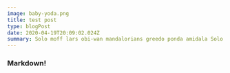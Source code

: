 ```yaml
---
image: baby-yoda.png
title: test post
type: blogPost
date: 2020-04-19T20:09:02.024Z
summary: Solo moff lars obi-wan mandalorians greedo ponda amidala Solo moff lars...
---
```


### Markdown!
